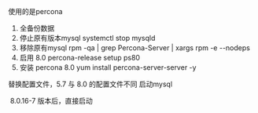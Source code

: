 使用的是percona
1. 全备份数据
2. 停止原有版本mysql
systemctl stop mysqld
3. 移除原有mysql
rpm -qa | grep Percona-Server | xargs rpm -e --nodeps
4. 启用 8.0
 percona-release setup ps80
 5. 安装 percona 8.0
 yum install percona-server-server -y

替换配置文件，5.7 与 8.0 的配置文件不同
启动mysql

 8.0.16-7 版本后，直接启动